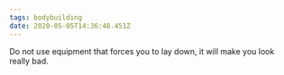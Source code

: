 ```yaml
---
tags: bodybuilding
date: 2020-05-05T14:36:48.451Z
---
```


Do not use equipment that forces you to lay down, it will make you look really bad.